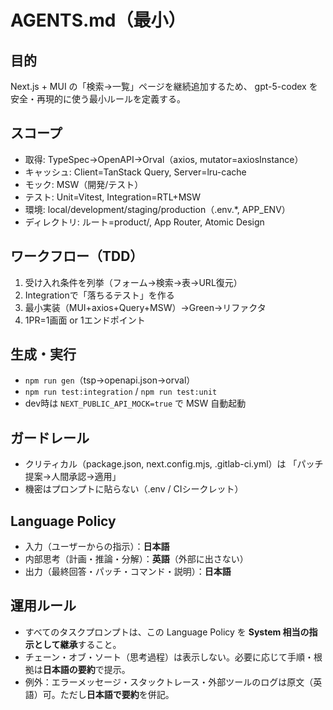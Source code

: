 # AGENTS.md（最小）

## 目的
Next.js + MUI の「検索→一覧」ページを継続追加するため、
gpt-5-codex を安全・再現的に使う最小ルールを定義する。

## スコープ
- 取得: TypeSpec→OpenAPI→Orval（axios, mutator=axiosInstance）
- キャッシュ: Client=TanStack Query, Server=lru-cache
- モック: MSW（開発/テスト）
- テスト: Unit=Vitest, Integration=RTL+MSW
- 環境: local/development/staging/production（.env.*, APP_ENV）
- ディレクトリ: ルート=product/, App Router, Atomic Design

## ワークフロー（TDD）
1) 受け入れ条件を列挙（フォーム→検索→表→URL復元）
2) Integrationで「落ちるテスト」を作る
3) 最小実装（MUI+axios+Query+MSW）→Green→リファクタ
4) 1PR=1画面 or 1エンドポイント

## 生成・実行
- `npm run gen`（tsp→openapi.json→orval）
- `npm run test:integration` / `npm run test:unit`
- dev時は `NEXT_PUBLIC_API_MOCK=true` で MSW 自動起動

## ガードレール
- クリティカル（package.json, next.config.mjs, .gitlab-ci.yml）は
  「パッチ提案→人間承認→適用」
- 機密はプロンプトに貼らない（.env / CIシークレット）

## Language Policy
- 入力（ユーザーからの指示）：**日本語**
- 内部思考（計画・推論・分解）：**英語**（外部に出さない）
- 出力（最終回答・パッチ・コマンド・説明）：**日本語**

## 運用ルール
- すべてのタスクプロンプトは、この Language Policy を **System 相当の指示として継承**すること。
- チェーン・オブ・ソート（思考過程）は表示しない。必要に応じて手順・根拠は**日本語の要約**で提示。
- 例外：エラーメッセージ・スタックトレース・外部ツールのログは原文（英語）可。ただし**日本語で要約**を併記。
